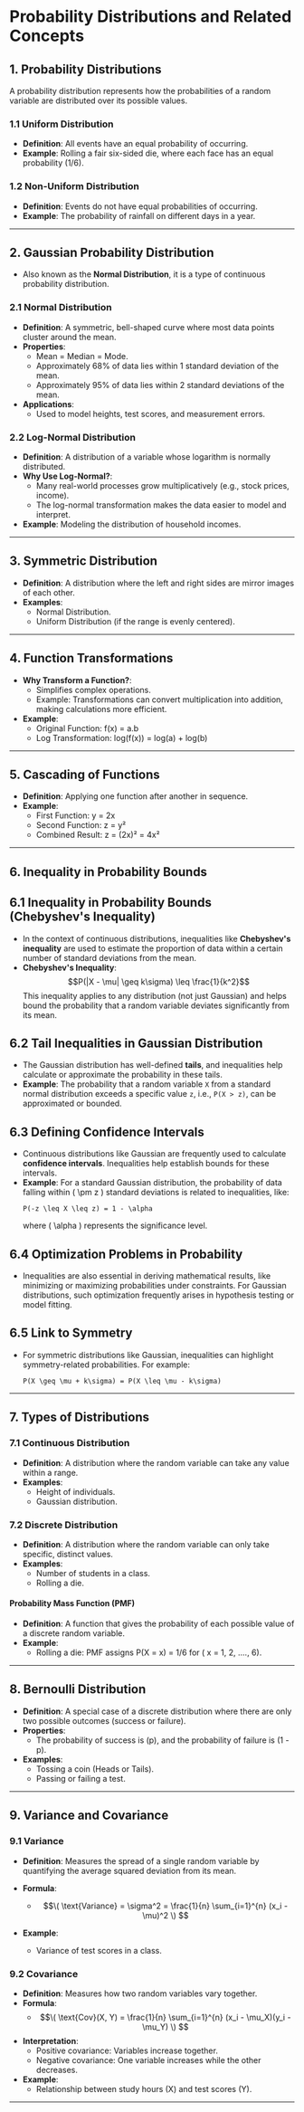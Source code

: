 # Probability Distributions and Related Concepts

## 1. Probability Distributions
A probability distribution represents how the probabilities of a random variable are distributed over its possible values.

### 1.1 Uniform Distribution
- **Definition**: All events have an equal probability of occurring.
- **Example**: Rolling a fair six-sided die, where each face has an equal probability (1/6).

### 1.2 Non-Uniform Distribution
- **Definition**: Events do not have equal probabilities of occurring.
- **Example**: The probability of rainfall on different days in a year.

---

## 2. Gaussian Probability Distribution
- Also known as the **Normal Distribution**, it is a type of continuous probability distribution.

### 2.1 Normal Distribution
- **Definition**: A symmetric, bell-shaped curve where most data points cluster around the mean.
- **Properties**:
  - Mean = Median = Mode.
  - Approximately 68% of data lies within 1 standard deviation of the mean.
  - Approximately 95% of data lies within 2 standard deviations of the mean.
- **Applications**:
  - Used to model heights, test scores, and measurement errors.

### 2.2 Log-Normal Distribution
- **Definition**: A distribution of a variable whose logarithm is normally distributed.
- **Why Use Log-Normal?**:
  - Many real-world processes grow multiplicatively (e.g., stock prices, income).
  - The log-normal transformation makes the data easier to model and interpret.
- **Example**: Modeling the distribution of household incomes.

---

## 3. Symmetric Distribution
- **Definition**: A distribution where the left and right sides are mirror images of each other.
- **Examples**:
  - Normal Distribution.
  - Uniform Distribution (if the range is evenly centered).

---

## 4. Function Transformations
- **Why Transform a Function?**:
  - Simplifies complex operations.
  - Example: Transformations can convert multiplication into addition, making calculations more efficient.
- **Example**:
  - Original Function: f(x) = a.b
  - Log Transformation: log(f(x)) = log(a) + log(b)

---

## 5. Cascading of Functions
- **Definition**: Applying one function after another in sequence.
- **Example**:
  - First Function:  y = 2x
  - Second Function: z = y²
  - Combined Result: z = (2x)² = 4x²

---

## 6. Inequality in Probability Bounds

## 6.1 Inequality in Probability Bounds (Chebyshev's Inequality)
- In the context of continuous distributions, inequalities like **Chebyshev's inequality** are used to estimate the proportion of data within a certain number of standard deviations from the mean.
- **Chebyshev's Inequality**:
  $$P(|X - \mu| \geq k\sigma) \leq \frac{1}{k^2}$$
  This inequality applies to any distribution (not just Gaussian) and helps bound the probability that a random variable deviates significantly from its mean.

## 6.2 Tail Inequalities in Gaussian Distribution
- The Gaussian distribution has well-defined **tails**, and inequalities help calculate or approximate the probability in these tails.
- **Example**: The probability that a random variable `X` from a standard normal distribution exceeds a specific value `z`, i.e., `P(X > z)`, can be approximated or bounded.

## 6.3 Defining Confidence Intervals
- Continuous distributions like Gaussian are frequently used to calculate **confidence intervals**. Inequalities help establish bounds for these intervals.
- **Example**: For a standard Gaussian distribution, the probability of data falling within \( \pm z \) standard deviations is related to inequalities, like:
  ```
  P(-z \leq X \leq z) = 1 - \alpha
  ```
  where \( \alpha \) represents the significance level.

## 6.4 Optimization Problems in Probability
- Inequalities are also essential in deriving mathematical results, like minimizing or maximizing probabilities under constraints. For Gaussian distributions, such optimization frequently arises in hypothesis testing or model fitting.

## 6.5 Link to Symmetry
- For symmetric distributions like Gaussian, inequalities can highlight symmetry-related probabilities. For example:
  ```
  P(X \geq \mu + k\sigma) = P(X \leq \mu - k\sigma)
  ```


---

## 7. Types of Distributions

### 7.1 Continuous Distribution
- **Definition**: A distribution where the random variable can take any value within a range.
- **Examples**:
  - Height of individuals.
  - Gaussian distribution.

### 7.2 Discrete Distribution
- **Definition**: A distribution where the random variable can only take specific, distinct values.
- **Examples**:
  - Number of students in a class.
  - Rolling a die.

#### Probability Mass Function (PMF)
- **Definition**: A function that gives the probability of each possible value of a discrete random variable.
- **Example**:
  - Rolling a die: PMF assigns P(X = x) = 1/6 for ( x = 1, 2, ...., 6).

---

## 8. Bernoulli Distribution
- **Definition**: A special case of a discrete distribution where there are only two possible outcomes (success or failure).
- **Properties**:
  - The probability of success is (p), and the probability of failure is (1 - p).
- **Examples**:
  - Tossing a coin (Heads or Tails).
  - Passing or failing a test.

---

## 9. Variance and Covariance

### 9.1 Variance
- **Definition**: Measures the spread of a single random variable by quantifying the average squared deviation from its mean.
- **Formula**:
  - $$\( \text{Variance} = \sigma^2 = \frac{1}{n} \sum_{i=1}^{n} (x_i - \mu)^2 \) $$
 
- **Example**:
  - Variance of test scores in a class.

### 9.2 Covariance
- **Definition**: Measures how two random variables vary together.
- **Formula**:
  - $$\( \text{Cov}(X, Y) = \frac{1}{n} \sum_{i=1}^{n} (x_i - \mu_X)(y_i - \mu_Y) \) $$
- **Interpretation**:
  - Positive covariance: Variables increase together.
  - Negative covariance: One variable increases while the other decreases.
- **Example**:
  - Relationship between study hours (X) and test scores (Y).

---



